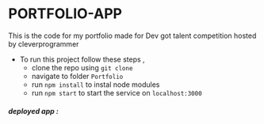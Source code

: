 # PORTFOLIO-APP 


This is the code for my portfolio made for Dev got talent competition hosted by cleverprogrammer
- To run this project follow these steps , 
  - clone the repo using `git clone`
  - navigate to folder `Portfolio`
  - run `npm install` to instal node modules
  - run `npm start` to start the service on `localhost:3000`
    
##### deployed app : 
